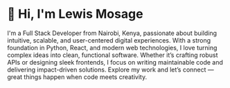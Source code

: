 # 👋 Hi, I'm Lewis Mosage

I'm a Full Stack Developer from Nairobi, Kenya, passionate about building intuitive, scalable, and user-centered digital experiences. With a strong foundation in Python, React, and modern web technologies, I love turning complex ideas into clean, functional software. Whether it’s crafting robust APIs or designing sleek frontends, I focus on writing maintainable code and delivering impact-driven solutions. Explore my work and let’s connect — great things happen when code meets creativity.
